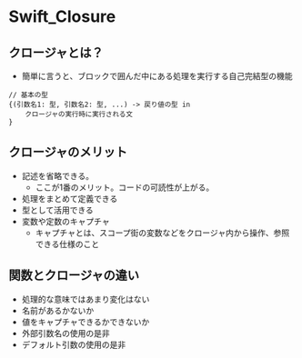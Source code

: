 # Swift_Closure

## クロージャとは？

- 簡単に言うと、ブロックで囲んだ中にある処理を実行する自己完結型の機能

```
// 基本の型
{(引数名1: 型, 引数名2: 型, ...) -> 戻り値の型 in 
	クロージャの実行時に実行される文
}
```

## クロージャのメリット

- 記述を省略できる。
    - ここが1番のメリット。コードの可読性が上がる。
- 処理をまとめて定義できる
- 型として活用できる
- 変数や定数のキャプチャ
    - キャプチャとは、スコープ街の変数などをクロージャ内から操作、参照できる仕様のこと

## 関数とクロージャの違い
- 処理的な意味ではあまり変化はない
- 名前があるかないか
- 値をキャプチャできるかできないか
- 外部引数名の使用の是非
- デフォルト引数の使用の是非
